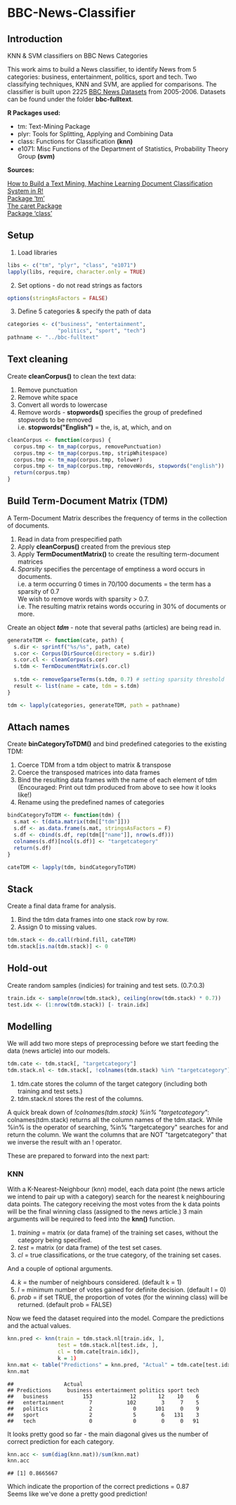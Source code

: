 
# BBC-News-Classifier

## Introduction
KNN &amp; SVM classifiers on BBC News Categories

This work aims to build a News classifier, to identify News from 5 categories: business, entertainment, politics, sport and tech. Two classifying techniques, KNN and SVM, are applied for comparisons. The classifier is built upon 2225 [BBC News Datasets](http://mlg.ucd.ie/datasets/bbc.html) from 2005-2006. Datasets can be found under the folder __bbc-fulltext__.

**R Packages used:**
* tm: Text-Mining Package 
* plyr: Tools for Splitting, Applying and Combining Data
* class: Functions for Classification **(knn)**
* e1071: Misc Functions of the Department of Statistics, Probability Theory Group **(svm)**

**Sources:<br/>**

[How to Build a Text Mining, Machine Learning Document Classification System in R!](https://www.youtube.com/watch?v=j1V2McKbkLo) <br/>
[Package ‘tm’](https://cran.r-project.org/web/packages/tm/tm.pdf) <br/>
[The caret Package](https://topepo.github.io/caret/) <br/>
[Package ‘class’](https://cran.r-project.org/web/packages/class/class.pdf) <br/>

## Setup

1. Load libraries
``` r
libs <- c("tm", "plyr", "class", "e1071")
lapply(libs, require, character.only = TRUE)
```

2. Set options - do not read strings as factors
``` r
options(stringAsFactors = FALSE)
```

3. Define 5 categories & specify the path of data
``` r
categories <- c("business", "entertainment",
                "politics", "sport", "tech")
pathname <- "../bbc-fulltext"
```

## Text cleaning

Create **cleanCorpus()** to clean the text data:

1. Remove punctuation
2. Remove white space
3. Convert all words to lowercase
4. Remove words - **stopwords()** specifies the group of predefined stopwords to be removed
<br/> i.e. **stopwords("English")** = the, is, at, which, and on

``` r
cleanCorpus <- function(corpus) {
  corpus.tmp <- tm_map(corpus, removePunctuation)
  corpus.tmp <- tm_map(corpus.tmp, stripWhitespace)
  corpus.tmp <- tm_map(corpus.tmp, tolower)
  corpus.tmp <- tm_map(corpus.tmp, removeWords, stopwords("english"))
  return(corpus.tmp)
}
```

##  Build Term-Document Matrix (TDM)

A Term-Document Matrix describes the frequency of terms in the collection of documents. <br/>

1. Read in data from prespecified path <br/>
2. Apply **cleanCorpus()** created from the previous step <br/>
3. Apply **TermDocumentMatrix()** to create the resulting term-document matrices <br/>
4. *Sparsity* specifies the percentage of emptiness a word occurs in documents. <br/>
i.e. a term occurring 0 times in 70/100 documents = the term has a sparsity of 0.7 <br/>
We wish to remove words with sparsity > 0.7. <br/>
i.e. The resulting matrix retains words occuring in 30% of documents or more.

Create an object ***tdm*** - note that several paths (articles) are being read in.

``` r
generateTDM <- function(cate, path) {
  s.dir <- sprintf("%s/%s", path, cate)
  s.cor <- Corpus(DirSource(directory = s.dir))
  s.cor.cl <- cleanCorpus(s.cor)
  s.tdm <- TermDocumentMatrix(s.cor.cl)
  
  s.tdm <- removeSparseTerms(s.tdm, 0.7) # setting sparsity threshold
  result <- list(name = cate, tdm = s.tdm)
}

tdm <- lapply(categories, generateTDM, path = pathname)
```

## Attach names

Create **binCategoryToTDM()** and bind predefined categories to the existing TDM:

1. Coerce TDM from a tdm object to matrix & transpose <br/>
2. Coerce the transposed matrices into data frames <br/>
3. Bind the resulting data frames with the name of each element of tdm <br/>
(Encouraged: Print out tdm produced from above to see how it looks like!) <br/>
4. Rename using the predefined names of categories

``` r
bindCategoryToTDM <- function(tdm) {
  s.mat <- t(data.matrix(tdm[["tdm"]]))
  s.df <- as.data.frame(s.mat, stringsAsFactors = F)
  s.df <- cbind(s.df, rep(tdm[["name"]], nrow(s.df)))
  colnames(s.df)[ncol(s.df)] <- "targetcategory"
  return(s.df)
}

cateTDM <- lapply(tdm, bindCategoryToTDM)
```

## Stack

Create a final data frame for analysis.

1. Bind the tdm data frames into one stack row by row.
2. Assign 0 to missing values.

``` r
tdm.stack <- do.call(rbind.fill, cateTDM)
tdm.stack[is.na(tdm.stack)] <- 0
```

## Hold-out

Create random samples (indicies) for training and test sets. (0.7:0.3)

``` r
train.idx <- sample(nrow(tdm.stack), ceiling(nrow(tdm.stack) * 0.7))
test.idx <- (1:nrow(tdm.stack)) [- train.idx]
```

## Modelling

We will add two more steps of preprocessing before we start feeding the data (news article) into our models.

``` r
tdm.cate <- tdm.stack[, "targetcategory"]
tdm.stack.nl <- tdm.stack[, !colnames(tdm.stack) %in% "targetcategory"]
```

1. tdm.cate stores the column of the target category (including both training and test sets.)
2. tdm.stack.nl stores the rest of the columns. <br/>

A quick break down of *!colnames(tdm.stack) %in% "targetcategory"*:
colnames(tdm.stack) returns all the column names of the tdm.stack. While %in% is the operator of searching, %in% "targetcategory" searches for and return the column. We want the columns that are NOT "targetcategory" that we inverse the result with an ! operator.

These are prepared to forward into the next part:

### KNN

With a K-Nearest-Neighbour (knn) model, each data point (the news article we intend to pair up with a category) search for the nearest k neighbouring data points. The category receiving the most votes from the k data points will be the final winning class (assigned to the news article.) 3 main arguments will be required to feed into the **knn()** function.

1. *training* = matrix (or data frame) of the training set cases, without the category being specified.
2. *test* = matrix (or data frame) of the test set cases.
3. *cl* = true classifications, or the true category, of the training set cases.

And a couple of optional arguments. <br/>

4. *k* = the number of neighbours considered. (default k = 1)
5. *l* = minimum number of votes gained for definite decision. (default l = 0)
6. *prob* = if set TRUE, the proportion of votes (for the winning class) will be returned. (default prob = FALSE)

Now we feed the dataset required into the model. Compare the predictions and the actual values.

``` r
knn.pred <- knn(train = tdm.stack.nl[train.idx, ],
                test = tdm.stack.nl[test.idx, ],
                cl = tdm.cate[train.idx]),
                k = 1)
knn.mat <- table("Predictions" = knn.pred, "Actual" = tdm.cate[test.idx])
knn.mat
```

    ##                Actual
    ## Predictions     business entertainment politics sport tech
    ##   business           153            12       12    10    6
    ##   entertainment        7           102        3     7    5
    ##   politics             2             0      101     0    9
    ##   sport                2             5        6   131    3
    ##   tech                 0             0        0     0   91


It looks pretty good so far - the main diagonal gives us the number of correct prediction for each category.

``` r
knn.acc <- sum(diag(knn.mat))/sum(knn.mat)
knn.acc
```

    ## [1] 0.8665667

Which indicate the proportion of the correct predictions = 0.87 <br/>
Seems like we've done a pretty good prediction!
